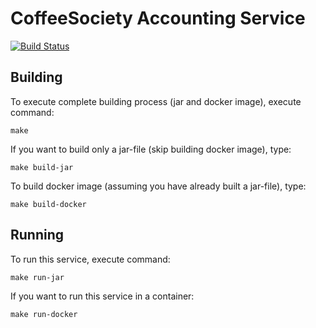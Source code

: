 # CoffeeSociety Accounting Service
[![Build Status](https://travis-ci.org/asc-lab/coffee-society-accounting.svg?branch=master)](https://travis-ci.org/asc-lab/coffee-society-accounting)

## Building

To execute complete building process (jar and docker image), execute command:

```
make
```

If you want to build only a jar-file (skip building docker image), type:

```
make build-jar
```

To build docker image (assuming you have already built a jar-file), type:

```
make build-docker
```

## Running

To run this service, execute command:

```
make run-jar
```

If you want to run this service in a container:

```
make run-docker
```
